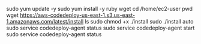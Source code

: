 sudo yum update -y
sudo yum install -y ruby wget
cd /home/ec2-user
pwd
wget https://aws-codedeploy-us-east-1.s3.us-east-1.amazonaws.com/latest/install
ls
sudo chmod +x ./install
sudo ./install auto
sudo service codedeploy-agent status
sudo service codedeploy-agent start
sudo service codedeploy-agent status


